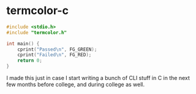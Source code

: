 # termcolor-c

```c
#include <stdio.h>
#include "termcolor.h"

int main() {
	cprint("Passed\n", FG_GREEN);
	cprint("Failed\n", FG_RED);
	return 0;
}
```

I made this just in case I start writing a bunch of CLI stuff in C in the next few months before college, and during college as well.
